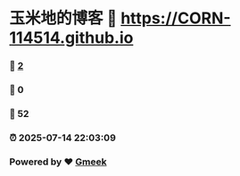 # 玉米地的博客 :link: https://CORN-114514.github.io 
### :page_facing_up: [2](https://CORN-114514.github.io/tag.html) 
### :speech_balloon: 0 
### :hibiscus: 52 
### :alarm_clock: 2025-07-14 22:03:09 
### Powered by :heart: [Gmeek](https://github.com/Meekdai/Gmeek)

